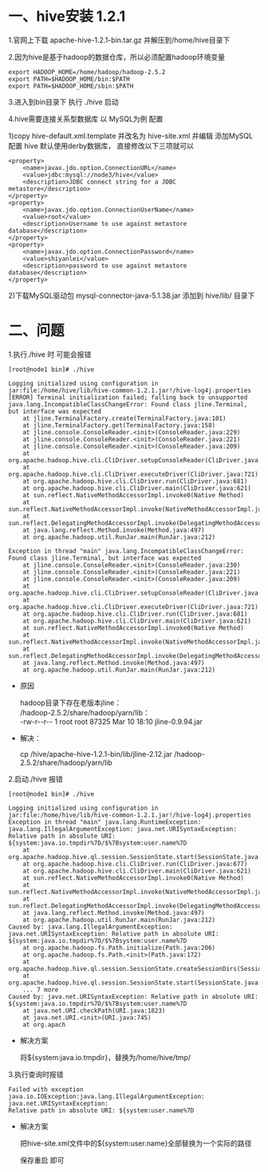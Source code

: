 # 一、hive安装 1.2.1 
	
1.官网上下载 apache-hive-1.2.1-bin.tar.gz 并解压到/home/hive目录下

2.因为hive是基于hadoop的数据仓库，所以必须配置hadoop环境变量 

	export HADOOP_HOME=/home/hadoop/hadoop-2.5.2
	export PATH=$HADOOP_HOME/bin:$PATH
	export PATH=$HADOOP_HOME/sbin:$PATH
	
3.进入到bin目录下  执行 ./hive 启动

4.hive需要连接关系型数据库   以 MySQL为例 配置

1)copy hive-default.xml.template 并改名为 hive-site.xml 并编辑 添加MySQL配置    hive 默认使用derby数据库，
	直接修改以下三项就可以

	<property>
	    <name>javax.jdo.option.ConnectionURL</name>
	    <value>jdbc:mysql://node3/hive</value>
	    <description>JDBC connect string for a JDBC metastore</description>
	</property>
	<property>
	    <name>javax.jdo.option.ConnectionUserName</name>
	    <value>root</value>
	    <description>Username to use against metastore database</description>
	</property>
	<property>
	    <name>javax.jdo.option.ConnectionPassword</name>
	    <value>shiyanlei</value>
	    <description>password to use against metastore database</description>
	</property>

2)下载MySQL驱动包 mysql-connector-java-5.1.38.jar 添加到 hive/lib/ 目录下

# 二、问题

1.执行./hive 时 可能会报错

	[root@node1 bin]# ./hive

	Logging initialized using configuration in jar:file:/home/hive/lib/hive-common-1.2.1.jar!/hive-log4j.properties
	[ERROR] Terminal initialization failed; falling back to unsupported
	java.lang.IncompatibleClassChangeError: Found class jline.Terminal, but interface was expected
		at jline.TerminalFactory.create(TerminalFactory.java:101)
		at jline.TerminalFactory.get(TerminalFactory.java:158)
		at jline.console.ConsoleReader.<init>(ConsoleReader.java:229)
		at jline.console.ConsoleReader.<init>(ConsoleReader.java:221)
		at jline.console.ConsoleReader.<init>(ConsoleReader.java:209)
		at org.apache.hadoop.hive.cli.CliDriver.setupConsoleReader(CliDriver.java:787)
		at org.apache.hadoop.hive.cli.CliDriver.executeDriver(CliDriver.java:721)
		at org.apache.hadoop.hive.cli.CliDriver.run(CliDriver.java:681)
		at org.apache.hadoop.hive.cli.CliDriver.main(CliDriver.java:621)
		at sun.reflect.NativeMethodAccessorImpl.invoke0(Native Method)
		at sun.reflect.NativeMethodAccessorImpl.invoke(NativeMethodAccessorImpl.java:62)
		at sun.reflect.DelegatingMethodAccessorImpl.invoke(DelegatingMethodAccessorImpl.java:43)
		at java.lang.reflect.Method.invoke(Method.java:497)
		at org.apache.hadoop.util.RunJar.main(RunJar.java:212)
	
	Exception in thread "main" java.lang.IncompatibleClassChangeError: Found class jline.Terminal, but interface was expected
		at jline.console.ConsoleReader.<init>(ConsoleReader.java:230)
		at jline.console.ConsoleReader.<init>(ConsoleReader.java:221)
		at jline.console.ConsoleReader.<init>(ConsoleReader.java:209)
		at org.apache.hadoop.hive.cli.CliDriver.setupConsoleReader(CliDriver.java:787)
		at org.apache.hadoop.hive.cli.CliDriver.executeDriver(CliDriver.java:721)
		at org.apache.hadoop.hive.cli.CliDriver.run(CliDriver.java:681)
		at org.apache.hadoop.hive.cli.CliDriver.main(CliDriver.java:621)
		at sun.reflect.NativeMethodAccessorImpl.invoke0(Native Method)
		at sun.reflect.NativeMethodAccessorImpl.invoke(NativeMethodAccessorImpl.java:62)
		at sun.reflect.DelegatingMethodAccessorImpl.invoke(DelegatingMethodAccessorImpl.java:43)
		at java.lang.reflect.Method.invoke(Method.java:497)
		at org.apache.hadoop.util.RunJar.main(RunJar.java:212)
		
* 原因

	hadoop目录下存在老版本jline：<br/>
	/hadoop-2.5.2/share/hadoop/yarn/lib：<br/>
	-rw-r--r-- 1 root root  87325 Mar 10 18:10 jline-0.9.94.jar

* 解决：

	cp /hive/apache-hive-1.2.1-bin/lib/jline-2.12.jar /hadoop-2.5.2/share/hadoop/yarn/lib
	
2.启动./hive 报错

	[root@node1 bin]# ./hive

	Logging initialized using configuration in jar:file:/home/hive/lib/hive-common-1.2.1.jar!/hive-log4j.properties
	Exception in thread "main" java.lang.RuntimeException: java.lang.IllegalArgumentException: java.net.URISyntaxException: Relative path in absolute URI: ${system:java.io.tmpdir%7D/$%7Bsystem:user.name%7D
		at org.apache.hadoop.hive.ql.session.SessionState.start(SessionState.java:522)
		at org.apache.hadoop.hive.cli.CliDriver.run(CliDriver.java:677)
		at org.apache.hadoop.hive.cli.CliDriver.main(CliDriver.java:621)
		at sun.reflect.NativeMethodAccessorImpl.invoke0(Native Method)
		at sun.reflect.NativeMethodAccessorImpl.invoke(NativeMethodAccessorImpl.java:62)
		at sun.reflect.DelegatingMethodAccessorImpl.invoke(DelegatingMethodAccessorImpl.java:43)
		at java.lang.reflect.Method.invoke(Method.java:497)
		at org.apache.hadoop.util.RunJar.main(RunJar.java:212)
	Caused by: java.lang.IllegalArgumentException: java.net.URISyntaxException: Relative path in absolute URI: ${system:java.io.tmpdir%7D/$%7Bsystem:user.name%7D
		at org.apache.hadoop.fs.Path.initialize(Path.java:206)
		at org.apache.hadoop.fs.Path.<init>(Path.java:172)
		at org.apache.hadoop.hive.ql.session.SessionState.createSessionDirs(SessionState.java:563)
		at org.apache.hadoop.hive.ql.session.SessionState.start(SessionState.java:508)
		... 7 more
	Caused by: java.net.URISyntaxException: Relative path in absolute URI: ${system:java.io.tmpdir%7D/$%7Bsystem:user.name%7D
		at java.net.URI.checkPath(URI.java:1823)
		at java.net.URI.<init>(URI.java:745)
		at org.apach
		
* 解决方案
	
	将${system:java.io.tmpdir}，替换为/home/hive/tmp/
	
3.执行查询时报错
	
	Failed with exception java.io.IOException:java.lang.IllegalArgumentException: java.net.URISyntaxException: 
	Relative path in absolute URI: ${system:user.name%7D

* 解决方案

	把hive-site.xml文件中的${system:user.name}全部替换为一个实际的路径 
	
	保存重启 即可
	
	

	
	